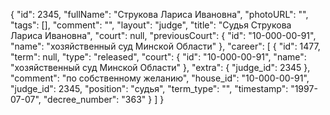 {
    "id": 2345,
    "fullName": "Струкова Лариса Ивановна",
    "photoURL": "",
    "tags": [],
    "comment": "",
    "layout": "judge",
    "title": "Судья Струкова Лариса Ивановна",
    "court": null,
    "previousCourt": {
        "id": "10-000-00-91",
        "name": "хозяйственный суд Минской Области"
    },
    "career": [
        {
            "id": 1477,
            "term": null,
            "type": "released",
            "court": {
                "id": "10-000-00-91",
                "name": "хозяйственный суд Минской Области"
            },
            "extra": {
                "judge_id": 2345
            },
            "comment": "по собственному желанию",
            "house_id": "10-000-00-91",
            "judge_id": 2345,
            "position": "судья",
            "term_type": "",
            "timestamp": "1997-07-07",
            "decree_number": "363"
        }
    ]
}